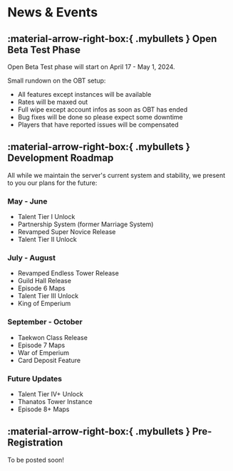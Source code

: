 # News & Events

## :material-arrow-right-box:{ .mybullets } Open Beta Test Phase

Open Beta Test phase will start on April 17 - May 1, 2024. 

Small rundown on the OBT setup:

- All features except instances will be available
- Rates will be maxed out
- Full wipe except account infos as soon as OBT has ended
- Bug fixes will be done so please expect some downtime
- Players that have reported issues will be compensated

## :material-arrow-right-box:{ .mybullets } Development Roadmap

All while we maintain the server's current system and stability, we present to you our plans for the future:

### May - June 

- Talent Tier I Unlock
- Partnership System (former Marriage System)
- Revamped Super Novice Release
- Talent Tier II Unlock

### July - August

- Revamped Endless Tower Release
- Guild Hall Release
- Episode 6 Maps
- Talent Tier III Unlock
- King of Emperium

### September - October

- Taekwon Class Release
- Episode 7 Maps
- War of Emperium
- Card Deposit Feature

### Future Updates

- Talent Tier IV+ Unlock
- Thanatos Tower Instance
- Episode 8+ Maps

## :material-arrow-right-box:{ .mybullets } Pre-Registration

To be posted soon!